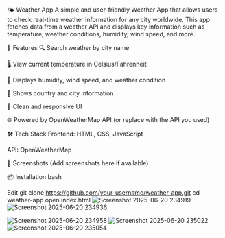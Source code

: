 🌤️ Weather App
A simple and user-friendly Weather App that allows users to check real-time weather information for any city worldwide. This app fetches data from a weather API and displays key information such as temperature, weather conditions, humidity, wind speed, and more.

🚀 Features
🔍 Search weather by city name

🌡️ View current temperature in Celsius/Fahrenheit

💨 Displays humidity, wind speed, and weather condition

🌇 Shows country and city information

🎨 Clean and responsive UI

🌐 Powered by OpenWeatherMap API (or replace with the API you used)

🛠️ Tech Stack
Frontend: HTML, CSS, JavaScript

API: OpenWeatherMap

📸 Screenshots
(Add screenshots here if available)

📦 Installation
bash


Edit
git clone https://github.com/your-username/weather-app.git
cd weather-app
open index.html
![Screenshot 2025-06-20 234919](https://github.com/user-attachments/assets/483ddfa6-d86d-4851-ae19-57e169c6af67)
![Screenshot 2025-06-20 234936](https://github.com/user-attachments/assets/800b8f6c-cb25-48a1-93ed-70c711187af8)

![Screenshot 2025-06-20 234958](https://github.com/user-attachments/assets/724f5cfc-0eb4-41f3-94fb-9f887614fbba)
![Screenshot 2025-06-20 235022](https://github.com/user-attachments/assets/851a2d1a-8e55-4600-8bcf-f0a7ea7559a0)
![Screenshot 2025-06-20 235054](https://github.com/user-attachments/assets/7b1ee89b-a288-4702-a603-8c639bc3051e)
